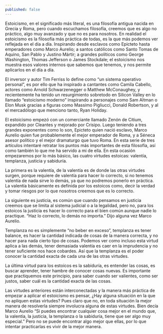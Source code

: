 ```yaml
---
published: false
---
```

Estoicismo, en el significado más literal, es una filosofía antigua nacida en Grecia y Roma, pero cuando escuchamos filosofía, creemos que es algo no práctico, algo muy avanzado y que no es para nosotros. En realidad el estoicismo es la filosofía más práctica de todas, es la que más podemos ver reflejada en el día a día. Inspirando desde esclavos como Epicteto hasta emperadores como Marco Aurelio; a santos católicos como Santo Tomas de Aquino, San Pablo y Justino Mártir; a grandes políticos como George Washington, Thomas Jefferson o James Stockdale; el estoicismo nos muestra esos valores internos que sabemos que tenemos, y nos permite aplicarlos en el día a día.

El inversor y autor Tim Ferriss lo define como “un sistema operativo personal”, es por ello que ha inspirado a cantantes como Camila Cabello, actores como Arnold Schwarzenegger o Matthew McConaughey, y recientemente ha tenido un resurgimiento sobretodo en Silicon Valley en lo llamado “estoicismo moderno” inspirando a personajes como Sam Altman o Elon Musk gracias a figuras como Massimo Pigliucci, Donald Robertson, y al el mercadólogo que menciono tanto, Ryan Holiday.

 El estoicismo empezó con un comerciante llamado Zenón de Citium, expandido por Cleantes y mejorado por Crisipo. Luego teniendo a tres grandes exponentes como lo son, Epicteto quien nació esclavo, Marco Aurelio quien fue probablemente el mejor emperador de Roma, y a Séneca asesor político y el mejor dramaturgo que tuvo Roma. En esta serie de tres artículos intentaré retratar los puntos más importantes de esta filosofía, así como también lo que me ha servido a mi de ella. En esta ocasión empezaremos por lo más básico, las cuatro virtudes estoicas: valentía, templanza, justicia y sabiduría.

La primera es la valentía, de la valentía es de donde las otras virtudes surgen, porque requiere de valentía para hacer lo correcto, si no tenemos valentía de nada sirve lo demás, ya que no podremos ponerlo en práctica. La valentía básicamente es definida por los estoicos como, decir la verdad y tomar riesgos por lo que nosotros creemos que es lo correcto.

La siguiente es justicia, es común que cuando pensamos en justicia creemos que se limita al sistema judicial o a la legalidad, pero no, para los estoicos la justicia es hacer lo correcto para el bien común aunque nadie lo practique. “Haz lo correcto, lo demás no importa.” Dijo alguna vez Marco Aurelio.

Templanza no es simplemente “no beber en exceso”, templanza es tener balance, es hacer la cantidad indicada de cosas de la manera correcta, y no hacer para nada cierto tipo de cosas. Podemos ver como incluso esta virtud aplica a las demás, tener demasiada valentía es caer en la imprudencia y no tener suficiente nos hace cobardes. Así que la templanza es el poder conocer la cantidad exacta de cada una de las otras virtudes.  

La última virtud para los estoicos es la sabiduría, es entender las cosas, es buscar aprender, tener hambre de conocer cosas nuevas. Es importante que practiquemos este principio, para saber cuando ser valientes, como ser justos, saber cuál es la cantidad exacta de las cosas.

Las virtudes anteriores están interconectadas y la manera más práctica de empezar a aplicar el estoicismo es pensar, ¿Hay alguna situación en la que no apliquen estas virtudes? Pues claro que no, en toda situación la mejor manera de resolverla siempre involucra alguna de estas virtudes. Bien decía Marco Aurelio “Si puedes encontrar cualquier cosa mejor en el mundo que, la valentía, la justicia, la templanza o la sabiduría, tiene que ser algo muy especial.” Pero no se puede encontrar algo mejor que ellas, por lo que intentar practicarlas es vivir de la mejor manera.


